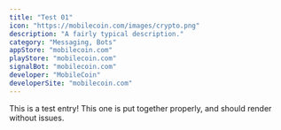 ```yaml
---
title: "Test 01"
icon: "https://mobilecoin.com/images/crypto.png"
description: "A fairly typical description."
category: "Messaging, Bots"
appStore: "mobilecoin.com"
playStore: "mobilecoin.com"
signalBot: "mobilecoin.com"
developer: "MobileCoin"
developerSite: "mobilecoin.com"
---
```

This is a test entry! This one is put together properly, and should render without issues.
